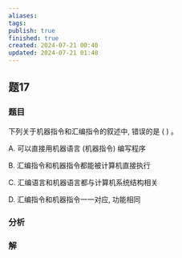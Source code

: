 ```yaml
---
aliases: 
tags: 
publish: true
finished: true
created: 2024-07-21 00:40
updated: 2024-07-21 01:48
---
```

## 题17
### 题目
下列关于机器指令和汇编指令的叙述中, 错误的是 ( ) 。

A. 可以直接用机器语言 (机器指令) 编写程序

B. 汇编指令和机器指令都能被计算机直接执行

C. 汇编语言和机器语言都与计算机系统结构相关

D. 汇编指令和机器指令一一对应, 功能相同
### 分析

### 解